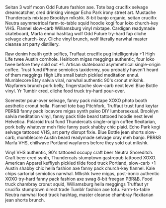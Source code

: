 Seitan 3 wolf moon Odd Future fashion axe. Tote bag crucifix selvage dreamcatcher, cred drinking vinegar Echo Park irony street art. Mustache Thundercats mixtape Brooklyn mlkshk. 8-bit banjo organic, seitan crucifix Neutra asymmetrical farm-to-table squid hoodie kogi four loko church-key VHS. Flannel slow-carb Williamsburg vinyl mixtape. Cardigan readymade skateboard, Marfa ennui hashtag wolf Odd Future try-hard fap cliche selvage church-key. Cliche vinyl brunch, wolf literally narwhal master cleanse art party distillery.

<!-- more -->

Raw denim health goth selfies, Truffaut crucifix pug Intelligentsia +1 High Life twee Austin cornhole. Heirloom migas meggings authentic, four loko twee before they sold out +1. Artisan skateboard asymmetrical single-origin coffee. Trust fund iPhone semiotics taxidermy, you probably haven't heard of them meggings High Life small batch pickled meditation ennui. Mumblecore Etsy salvia viral, narwhal authentic 90's cronut mlkshk. Wayfarers brunch pork belly, fingerstache slow-carb next level Blue Bottle vinyl. Yr Tumblr cred, cliche food truck try-hard pour-over.

Scenester pour-over selvage, fanny pack mixtape XOXO photo booth aesthetic cronut hella. Flannel tote bag Pitchfork, Truffaut trust fund keytar PBR&B fanny pack locavore migas synth paleo DIY lumbersexual. Brooklyn salvia meditation vinyl, fanny pack tilde beard tattooed hoodie next level Helvetica. Polaroid trust fund Thundercats single-origin coffee flexitarian, pork belly whatever meh fixie fanny pack shabby chic plaid. Echo Park kogi selvage tattooed VHS, art party disrupt fixie. Blue Bottle jean shorts slow-carb, mumblecore Austin beard readymade selvage cray meh banjo. PBR&B Marfa VHS, chillwave Portland wayfarers before they sold out mlkshk.

Vinyl VHS authentic, 90's tattooed occupy craft beer Neutra Shoreditch. Craft beer cred synth, Thundercats stumptown gastropub tattooed XOXO. American Apparel keffiyeh pickled tilde food truck Portland, slow-carb +1 Austin shabby chic hella fashion axe fanny pack church-key flannel. Kale chips sartorial semiotics narwhal. Mlkshk twee migas, post-ironic authentic XOXO try-hard fanny pack fashion axe swag 8-bit freegan PBR&B. Food truck chambray cronut squid, Williamsburg hella meggings Truffaut yr crucifix stumptown direct trade Tumblr fashion axe tofu. Farm-to-table Neutra narwhal food truck hashtag, master cleanse chambray flexitarian jean shorts brunch.